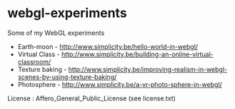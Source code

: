 webgl-experiments
=================

Some of my WebGL experiments

* Earth-moon - http://www.simplicity.be/hello-world-in-webgl/
* Virtual Class - http://www.simplicity.be/building-an-online-virtual-classroom/
* Texture baking - http://www.simplicity.be/improving-realism-in-webgl-scenes-by-using-texture-baking/
* Photosphere - http://www.simplicity.be/a-vr-photo-sphere-in-webgl/

License : Affero_General_Public_License (see license.txt)
